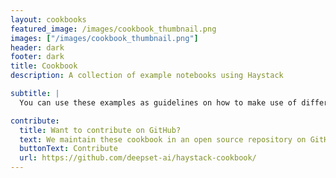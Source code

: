 ```yaml
---
layout: cookbooks
featured_image: /images/cookbook_thumbnail.png
images: ["/images/cookbook_thumbnail.png"]
header: dark
footer: dark
title: Cookbook
description: A collection of example notebooks using Haystack

subtitle: |
  You can use these examples as guidelines on how to make use of different model providers, vector databases, retrieval techniques and more with Haystack. Most of them showcase a specific, small demo.

contribute:
  title: Want to contribute on GitHub?
  text: We maintain these cookbook in an open source repository on GitHub. If you’d like to contribute, go to the repository to submit your edits or suggest a new cookbook.
  buttonText: Contribute
  url: https://github.com/deepset-ai/haystack-cookbook/
---
```

